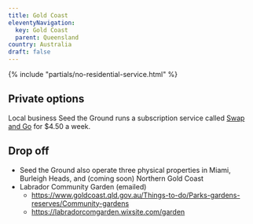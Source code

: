 ```yaml
---
title: Gold Coast
eleventyNavigation:
  key: Gold Coast
  parent: Queensland
country: Australia
draft: false
---
```


{% include "partials/no-residential-service.html" %}

## Private options

Local business Seed the Ground runs a subscription service called <a href="https://www.seedtheground.com.au/swap-and-go" target="_blank" rel="noopener">Swap and Go</a> for $4.50 a week.

## Drop off

- Seed the Ground also operate three physical properties in Miami, Burleigh Heads, and (coming soon) Northern Gold Coast
- Labrador Community Garden (emailed)
  - https://www.goldcoast.qld.gov.au/Things-to-do/Parks-gardens-reserves/Community-gardens
  - https://labradorcomgarden.wixsite.com/garden
